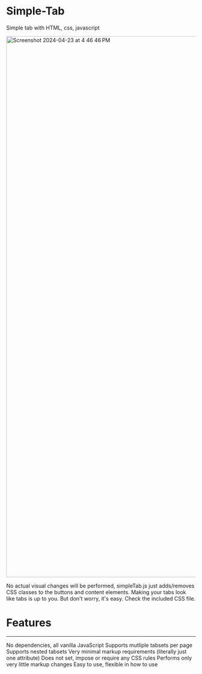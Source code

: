 # Simple-Tab
Simple tab with HTML, css, javascript

<img width="1440" alt="Screenshot 2024-04-23 at 4 46 46 PM" src="https://github.com/MohamedYasarArafat/Simple-Tab/assets/49508470/ee3d6de9-f7b0-4e39-b954-cdb36c9e52a9">

No actual visual changes will be performed, simpleTab.js just adds/removes CSS classes to the buttons and content elements. Making your tabs look like tabs is up to you. But don't worry, it's easy. Check the included CSS file.

# Features
<hr/>
No dependencies, all vanilla JavaScript
Supports mutliple tabsets per page
Supports nested tabsets
Very minimal markup requirements (literally just one attribute)
Does not set, impose or require any CSS rules
Performs only very little markup changes
Easy to use, flexible in how to use

